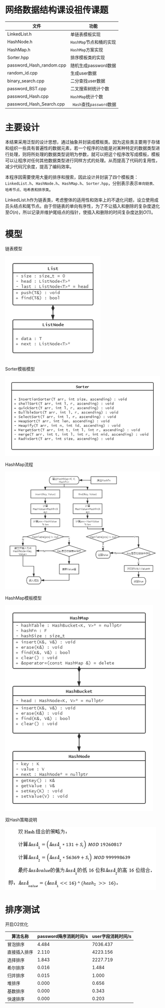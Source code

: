 # 网络数据结构课设祖传课题

| 文件                     | 功能                      |
| ------------------------ | ------------------------- |
| LinkedList.h             | 单链表模板实现            |
| HashNode.h               | `HashMap`节点和桶的实现   |
| HashMap.h                | `HashMap`方案实现         |
| Sorter.hpp               | 排序模板类的实现          |
| password_Hash_random.cpp | 随机生成password数据      |
| random_id.cpp            | 生成user数据              |
| binary_search.cpp        | 二分查找user数据          |
| password_BST.cpp         | 二叉搜索树统计个数        |
| password_Hash.cpp        | `HashMap`统计个数         |
| password_Hash_Search.cpp | ` Hash`查找`password`数据 |

# 主要设计

本结果采用泛型的设计思想，通过抽象并封装成模板类。因为这些类主要用于存储和组织一些具有普遍性的数据元素，若一个程序的功能是对某种特定的数据类型进行处理，则将所处理的数据类型说明为参数，就可以把这个程序改写成模板，模板可以让程序对任何其他数据类型进行同样方式的处理。从而提高了代码的复用性，减少代码冗余度，提高了编码效率。

本程序因需要使用大量的排序和搜索，因此设计并封装了四个模板类：`LinkedList.h`、`HashNode.h`、`HashMap.h`、`Sorter.hpp`，分别表示表示`单向链表、哈希节点、哈希表和排序类`。

LinkedList.h作为链表类，考虑整体的适用性和效率上的不退化问题，设立使用成员头结点和尾节点。由于但链表的单向有序性，为了不让插入和删除的复杂度退化至$O(n)$，所以记录并维护尾结点的指针，使插入和删除的时间复杂度达到$O(1)$。

# 模型

链表模型

![链表模型](./assets/List_model.png)

Sorter模板模型

![](./assets/Sorter_model.png)

HashMap流程

![](./assets/HashMap_flow.png)

HashMap模板模型

![](./assets/HashMap_model.png)

双Hash策略说明

![](./assets/双Hash策略.png)

# 排序测试

开启O2优化

| **算法名称** | password降序消耗时间/s | user字段消耗时间/s |
| ------------ | ---------------------- | ------------------ |
| 冒泡排序     | 4.484                  | 7036.437           |
| 直接插入排序 | 2.110                  | 4223.156           |
| 选择排序     | 1.843                  | 2227.719           |
| 希尔排序     | 0.016                  | 1.484              |
| 归并排序     | 0.015                  | 1.000              |
| 堆排序       | 0.000                  | 0.656              |
| 基数排序     | 0.000                  | 0.343              |
| 快速排序     | 0.000                  | 0.203              |

